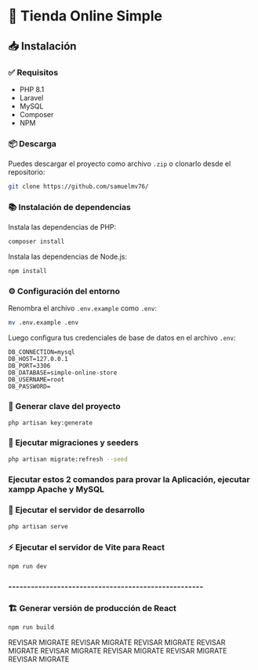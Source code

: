 # 🛒 Tienda Online Simple

## 📥 Instalación

### ✅ Requisitos

- PHP 8.1
- Laravel
- MySQL
- Composer
- NPM

### 📦 Descarga

Puedes descargar el proyecto como archivo `.zip` o clonarlo desde el repositorio:

```bash
git clone https://github.com/samuelmv76/
```

### 📚 Instalación de dependencias

Instala las dependencias de PHP:

```bash
composer install
```

Instala las dependencias de Node.js:

```bash
npm install
```

### ⚙️ Configuración del entorno

Renombra el archivo `.env.example` como `.env`:

```bash
mv .env.example .env
```

Luego configura tus credenciales de base de datos en el archivo `.env`:

```
DB_CONNECTION=mysql  
DB_HOST=127.0.0.1  
DB_PORT=3306  
DB_DATABASE=simple-online-store  
DB_USERNAME=root  
DB_PASSWORD=
```

### 🔐 Generar clave del proyecto

```bash
php artisan key:generate
```

### 🧱 Ejecutar migraciones y seeders

```bash
php artisan migrate:refresh --seed
```

### Ejecutar estos 2 comandos para provar la Aplicación, ejecutar xampp Apache y MySQL

### 🚀 Ejecutar el servidor de desarrollo

```bash
php artisan serve
```

### ⚡ Ejecutar el servidor de Vite para React

```bash
npm run dev
```

### ----------------------------------------------------

### 🏗️ Generar versión de producción de React

```bash
npm run build
```
REVISAR MIGRATE
REVISAR MIGRATE
REVISAR MIGRATE
REVISAR MIGRATE
REVISAR MIGRATE
REVISAR MIGRATE
REVISAR MIGRATE
REVISAR MIGRATE
